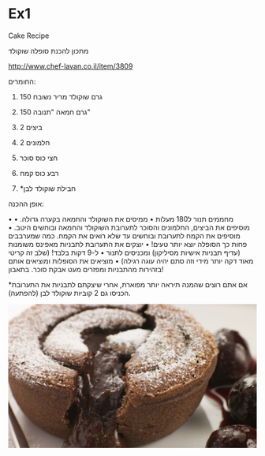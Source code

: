 # Ex1
Cake Recipe


מתכון להכנת סופלה שוקולד

http://www.chef-lavan.co.il/item/3809

החומרים:	

1.	150 גרם שוקולד מריר נשובח

2.	150 גרם חמאה "תנובה"

3.	2 ביצים

4.	2 חלמונים

5.	חצי כוס סוכר

6.	רבע כוס קמח

7.	*חבילת שוקולד לבן

אופן ההכנה:


•	מחממים תנור ל180 מעלות
•	ממיסים את השוקולד והחמאה בקערה גדולה.
•	מוסיפים את הביצים, החלמונים והסוכר לתערובת השוקולד והחמאה ובוחשים היטב.
•	מוסיפים את הקמח לתערובת ובוחשים עד שלא רואים את הקמח. כמה שמערבבים פחות כך הסופלה יוצא יותר טעים!
•	יוצקים את התערובת לתבניות מאפינס משומנות (עדיף תבניות אישיות מסיליקון) ומכניסים לתנור 
•	ל-9 דקות בלבד! (שלב זה קריטי מאוד דקה יותר מידי וזה סתם יהיה עוגה רגילה)
•	מוציאים את הסופלות ומוציאים אותם בזהירות מהתבניות ומפזרים מעט אבקת סוכר. בתאבון!

*אם אתם רוצים שהמנה תיראה יותר מפוארת, אחרי שיצקתם לתבניות את התערובת הכניסו גם 2 קוביות שוקולד לבן (להפתעה).

![alt tag](cake.jpg)
